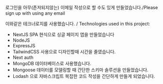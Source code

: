 로그인을 아무(존저되지않는) 이메일 작성으로 할 수도 있게 만들었습니다./Please sign up with using any email

이와같은 테크너로지를 사용했습니다. / Technologies used in this project:

*   NextJS SPA 현식으로 싱글 페이지 앱을 만들었습니다
*   NodeJS 
*   ExpressJS
*   TailwindCSS 사용으로 디자인할때 시간을 줄였습니다.
*   Next auth 
*   MongoDB  데이터베이스로 사용했습니다.
*   Mongoose 데이터를 모델링할 때 간단한 스키마 솔루션을 만들었습니다.
*   Lodash 으로 자바스크립트 복잡한 코드 작성을 간단하게 만들게 되었습니다.

